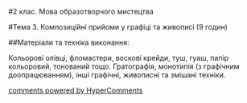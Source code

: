 <div id="hypercomments_widget" class="js-hypercomments-widget invisible"></div>

#2 клас. Мова образотворчого мистецтва 

#Тема 3.  Композиційні прийоми у графіці та живописі (9 годин)


##Матеріали та техніка виконання:

Кольорові олівці, фломастери, воскові крейди, туш, гуаш, папір кольоровий, тонований тощо. Гратографія, монотипія (з графічним доопрацюванням), інші графічні, живописні та змішані техніки.


<div class="js-hypercomments-container">
    <a href="http://hypercomments.com" class="hc-link" title="comments widget">comments powered by HyperComments</a>
</div>